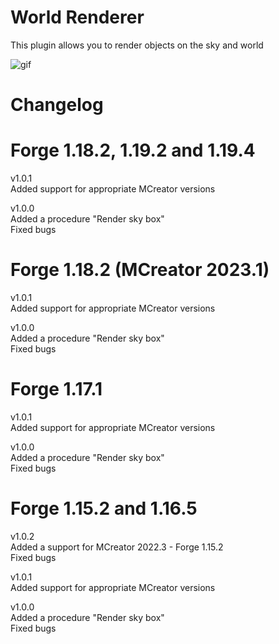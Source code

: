# World Renderer
This plugin allows you to render objects on the sky and world

![gif](https://i.imgur.com/H9lEztq.png)

# Changelog  
# Forge 1.18.2, 1.19.2 and 1.19.4  
v1.0.1  
Added support for appropriate MCreator versions 
  
v1.0.0  
Added a procedure "Render sky box"  
Fixed bugs   
  
# Forge 1.18.2 (MCreator 2023.1)  
v1.0.1  
Added support for appropriate MCreator versions  
  
v1.0.0  
Added a procedure "Render sky box"  
Fixed bugs  
  
# Forge 1.17.1  
v1.0.1  
Added support for appropriate MCreator versions  
  
v1.0.0  
Added a procedure "Render sky box"  
Fixed bugs  
  
# Forge 1.15.2 and 1.16.5  
v1.0.2  
Added a support for MCreator 2022.3 - Forge 1.15.2  
Fixed bugs  
  
v1.0.1  
Added support for appropriate MCreator versions  
  
v1.0.0  
Added a procedure "Render sky box"  
Fixed bugs  
